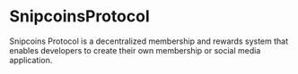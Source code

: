 # SnipcoinsProtocol
Snipcoins Protocol is a decentralized membership and rewards system that enables developers to create their own membership or social media application.
